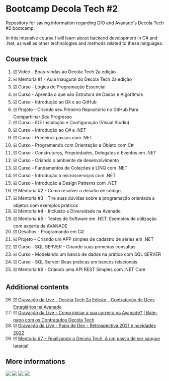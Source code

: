 # Bootcamp Decola Tech #2
Repository for saving information regarding DIO and Avanade's Decola Tech #2 bootcamp.

In this intensive course I will learn about backend development in C# and .Net, as well as other technologies and methods related to these languages.

## Course track

1. :ballot_box_with_check: Video - Boas-vindas ao Decola Tech 2a edição 
2. :ballot_box_with_check: Mentoria #1 - Aula inaugural do Decola Tech 2a edição
3. :ballot_box_with_check: Curso - Lógica de Programação Essencial
4. :ballot_box_with_check: Curso - Aprenda o que são Estrutura de Dados e Algoritmos
5. :ballot_box_with_check: Curso - Introdução ao Git e ao GitHub
6. :ballot_box_with_check: Projeto - Criando seu Primeiro Repositório no GitHub Para Compartilhar Seu Progresso
7. :ballot_box_with_check: Curso - IDE Instalação e Configuração (Visual Studio)
8. :ballot_box_with_check: Curso - Introdução ao C# e .NET
9. :ballot_box_with_check: Curso - Primeiros passos com .NET
10. :ballot_box_with_check: Curso - Programando com Orientação a Objeto com C#
11. :ballot_box_with_check: Curso - Construtores, Propriedades, Delegates e Eventos em .NET
12. :ballot_box_with_check: Curso - Criando o ambiente de desenvolvimento
13. :ballot_box_with_check: Curso - Fundamentos de Coleções e LINQ com .NET
14. :ballot_box_with_check: Curso - Introdução a microsserviços com .NET
15. :ballot_box_with_check: Curso - Introdução a Design Patterns com .NET
16. :ballot_box_with_check: Mentoria #2 - Como resolver o desafio de código
17. :ballot_box_with_check: Mentoria #3 - Tire suas dúvidas sobre a programação orientada a objetos com exemplos práticos
18. :ballot_box_with_check: Mentoria #4 - Inclusão e Diversidade na Avanade
19. :ballot_box_with_check: Mentoria #5 - Testes de Software em .NET. Exemplos de utilização com experts da AVANADE
20. :ballot_box_with_check: Desafios - Programando em C#
21. :ballot_box_with_check: Projeto - Criando um APP simples de cadastro de séries em .NET
22. :ballot_box_with_check: Curso - SQL SERVER - Criando suas primeiras consultas
23. :ballot_box_with_check: Curso - Modelando um banco de dados na prática com SQL SERVER
24. :ballot_box_with_check: Curso - SQL Server: Boas práticas em bancos relacionais
25. :ballot_box_with_check: Mentoria #6 - Criando uma API REST Simples com .NET Core


## Additional contents

26. :ballot_box_with_check: <a href="https://www.youtube.com/watch?v=UXpQEf2sD1Y" target=_blank>Gravação da Live - Decola Tech 2a Edição - Contratação de Devs Estagiários na Avanade</a>
27. :ballot_box_with_check: <a href="https://www.youtube.com/watch?v=-EJvsV9NxZY" target=_blank>Gravação da Live - Como iniciar a sua carreira na Avanade? | Bate-papo com os Contratados Decola Tech</a>
28. :ballot_box_with_check: <a href="https://www.youtube.com/watch?v=3GG0Ge44pbQ" target=_blank>Gravação da Live - Papo de Dev - Retrospectiva 2021 e novidades 2022</a>
29. :ballot_box_with_check: <a href="https://www.youtube.com/watch?v=Egcuut20nWQ" target=_blank>Mentoria #7 - Finalizando o Decola Tech. A um passo de ser sangue laranja!</a>

## More informations

![](https://img.shields.io/badge/Maintained%3F-yes-green.svg)
![](https://img.shields.io/github/forks/guinther-erich/bootcamp_decola_tech_2.svg)
![](https://img.shields.io/github/stars/guinther-erich/bootcamp_decola_tech_2.svg)
![](https://img.shields.io/github/watchers/guinther-erich/bootcamp_decola_tech_2.svg)
